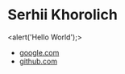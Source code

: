 # Serhii Khorolich
<alert('Hello World');>
+ [google.com](https://google.com)
+ [github.com](https://github.com)
